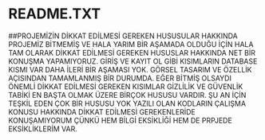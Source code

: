 # README.TXT
##PROJEMİZİN DİKKAT EDİLMESİ GEREKEN HUSUSULAR HAKKINDA 
PROJEMİZ BİTMEMİŞ VE HALA YARIM BİR AŞAMADA OLDUĞU İÇİN HALA TAM OLARAK DİKKAT EDİLMESİ GEREKEN HUSUSLAR HAKKINDA NET BİR KONUŞMA YAPAMIYORUZ.
GİRİŞ VE KAYIT OL GİBİ KISIMLARIN DATABASE KISMI VAR DAHA İLERİ BİR AŞAMASI YOK.
GÖRSEL TASARIM VE ÖZELLİK AÇISINDAN TAMAMLANMIŞ BİR DURUMDA.
EĞER BİTMİŞ OLSAYDI ÖNEMLİ DİKKAT EDİLMESİ GEREKEN KISIMLAR GİZLİLİK VE GÜVENLİK TABİKİ EN BAŞTA OLMAK ÜZERE BİRÇOK HUSUSU VARDIR.
ŞU AN İÇİN TEŞKİL EDEN ÇOK BİR HUSUSU YOK YAZILI OLAN KODLARIN ÇALIŞMA KONUSU HAKKINDA DİKKAT EDİLMESİ GEREKENLERİDE KONUŞAMIYORUM ÇÜNKÜ HEM BİLGİ EKSİKLİĞİ HEM DE PRPJEDE EKSİKLİKLERİM VAR.


